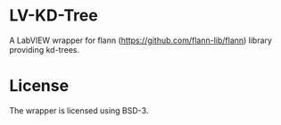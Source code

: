 # LV-KD-Tree
A LabVIEW wrapper for flann (https://github.com/flann-lib/flann) library providing kd-trees. 


# License
The wrapper is licensed using BSD-3.
